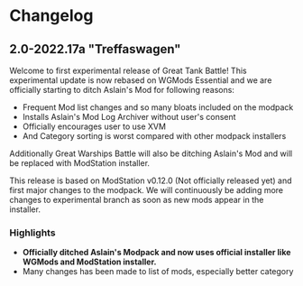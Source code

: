 # Changelog
## 2.0-2022.17a "Treffaswagen"
Welcome to first experimental release of Great Tank Battle! This experimental update is now rebased on WGMods Essential and we are officially starting to ditch Aslain's Mod for following reasons:
* Frequent Mod list changes and so many bloats included on the modpack
* Installs Aslain's Mod Log Archiver without user's consent
* Officially encourages user to use XVM
* And Category sorting is worst compared with other modpack installers

Additionally Great Warships Battle will also be ditching Aslain's Mod and will be replaced with ModStation installer.

This release is based on ModStation v0.12.0 (Not officially released yet) and first major changes to the modpack. We will continuously be adding more changes to experimental branch as soon as new mods appear in the installer.

### Highlights
* **Officially ditched Aslain's Modpack and now uses official installer like WGMods and ModStation installer.**
* Many changes has been made to list of mods, especially better category